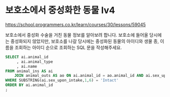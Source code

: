 # 보호소에서 중성화한 동물 lv4
https://school.programmers.co.kr/learn/courses/30/lessons/59045

보호소에서 중성화 수술을 거친 동물 정보를 알아보려 합니다. 보호소에 들어올 당시에는 중성화되지 않았지만, 보호소를 나갈 당시에는 중성화된 동물의 아이디와 생물 종, 이름을 조회하는 아이디 순으로 조회하는 SQL 문을 작성해주세요.

```sql
SELECT ai.animal_id
     , ai.animal_type
     , ai.name
FROM animal_ins AS ai
    JOIN animal_outs AS ao ON ai.animal_id = ao.animal_id AND ai.sex_upon_intake != ao.sex_upon_outcome
WHERE SUBSTRING(ai.sex_upon_intake,1,6) = 'Intact'
ORDER BY ai.animal_id
;
```
